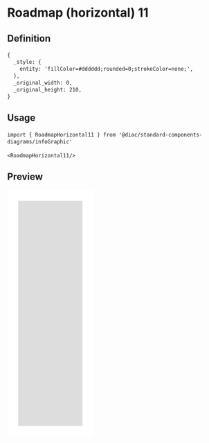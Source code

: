 # Roadmap (horizontal) 11

## Definition

```
{
  _style: { 
    entity: 'fillColor=#dddddd;rounded=0;strokeColor=none;',
  },
  _original_width: 0,
  _original_height: 210,
}
```

## Usage

```
import { RoadmapHorizontal11 } from '@diac/standard-components-diagrams/infoGraphic'

<RoadmapHorizontal11/>
```

## Preview

<img src="./roadmap-horizontal-11.png" width="200"/>
